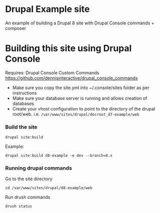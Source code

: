 # Drupal Example site
An example of building a Drupal 8 site with Drupal Console commands + composer

# Building this site using Drupal Console

Requires: Drupal Console Custom Commands https://github.com/dennisinteractive/drupal_console_commands

- Make sure you copy the site.yml into ~/.console/sites folder as per instructions
- Make sure your database server is running and allows creation of databases
- Create your vhost configuration to point to the directory of the drupal root/web.
i.e. `/var/www/sites/drupal/docroot_d7-example/web`

### Build the site

`drupal site:build`

Example:

`drupal site:build d8-example -e dev --branch=8.x`

### Running drupal commands

Go to the site directory

`cd /var/www/sites/drupal/d8-example/web`

Run drush commands

`drush status`
